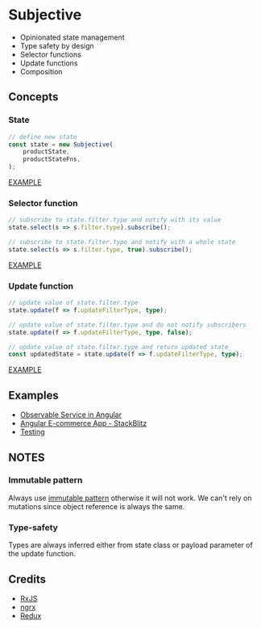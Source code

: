 # Subjective

*   Opinionated state management
*   Type safety by design
*   Selector functions
*   Update functions
*   Composition

## Concepts

### State

```typescript
// define new state
const state = new Subjective(
    productState,
    productStateFns,
);
```

[EXAMPLE](https://stackblitz.com/edit/subjective?file=app%2Fcore%2Fstores%2Fproduct%2Fproduct.state.ts)

### Selector function

```typescript
// subscribe to state.filter.type and notify with its value
state.select(s => s.filter.type).subscribe();

// subscribe to state.filter.type and notify with a whole state
state.select(s => s.filter.type, true).subscribe();
```

[EXAMPLE](https://stackblitz.com/edit/subjective?file=app%2Flist%2Flist.component.ts)

### Update function

```typescript
// update value of state.filter.type
state.update(f => f.updateFilterType, type);

// update value of state.filter.type and do not notify subscribers
state.update(f => f.updateFilterType, type, false);

// update value of state.filter.type and return updated state
const updatedState = state.update(f => f.updateFilterType, type);
```

[EXAMPLE](https://stackblitz.com/edit/subjective?file=app%2Flist%2Flist.component.ts)

## Examples

*   [Observable Service in Angular](examples/ANGULAR.md)
*   [Angular E-commerce App - StackBlitz](https://stackblitz.com/edit/subjective?file=app%2Fcore%2Fstores%2Fproduct%2Fproduct.state.ts)
*   [Testing](examples/TESTING.md)

## NOTES

### Immutable pattern

Always use [immutable pattern](https://glimmerjs.com/guides/tracked-properties) otherwise it will not work. We can't rely on mutations since object reference is always the same.

### Type-safety

Types are always inferred either from state class or payload parameter of the update function.

## Credits

*   [RxJS](https://github.com/ReactiveX/rxjs)
*   [ngrx](https://github.com/ngrx/platform)
*   [Redux](https://github.com/reactjs/redux)
